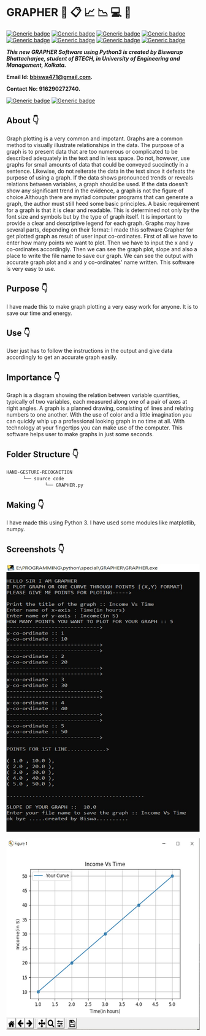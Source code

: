 # GRAPHER :star_struck: :clipboard: :chart_with_upwards_trend: :chart_with_downwards_trend: :computer: :open_file_folder:

[![Generic badge](https://img.shields.io/badge/hand%20-gesture-red)](https://shields.io/) [![Generic badge](https://img.shields.io/badge/advance-Python3-yellowgreen)](https://shields.io/) [![Generic badge](https://img.shields.io/badge/module-numpy-ff69b4)](https://shields.io/) [![Generic badge](https://img.shields.io/badge/module%20-cv2-success)](https://shields.io/) [![Generic badge](https://img.shields.io/badge/computer-vision-blueviolet)](https://shields.io/) [![Generic badge](https://img.shields.io/badge/module-math-critical)](https://shields.io/) [![Generic badge](https://img.shields.io/badge/python-3.6-green)](https://shields.io/) [![Generic badge](https://img.shields.io/badge/pycharm-2019.3.5-blue)](https://shields.io/)
<br>

***This new GRAPHER Software using Python3 is created by Biswarup Bhattacharjee, student of BTECH, in University of Engineering and Management, Kolkata.***

**Email Id: bbiswa471@gmail.com.** 

**Contact No: 916290272740.** 

[![Generic badge](https://img.shields.io/badge/contact%20me-facebook-blue)](https://www.facebook.com/biswarup.bhattacharjee.5811) [![Generic badge](https://img.shields.io/badge/visit%20my%20projects%20-github-brightgreen)](https://github.com/biswa2210)

## About :point_down: 

</div align="justified">

Graph plotting is a very common and impotant. Graphs are a common method to visually illustrate relationships in the data. The purpose of a graph is to present data that are too numerous or complicated to be described adequately in the text and in less space. Do not, however, use graphs for small amounts of data that could be conveyed succinctly in a sentence. Likewise, do not reiterate the data in the text since it defeats the purpose of using a graph. If the data shows pronounced trends or reveals relations between variables, a graph should be used. If the data doesn't show any significant trend in the evidence, a graph is not the figure of choice.Although there are myriad computer programs that can generate a graph, the author must still heed some basic principles. A basic requirement for a graph is that it is clear and readable. This is determined not only by the font size and symbols but by the type of graph itself. It is important to provide a clear and descriptive legend for each graph. Graphs may have several parts, depending on their format: I made this software Grapher for get plotted graph as result of user input co-ordinates. First of all we have to enter how many points we want to plot. Then we have to input the x and y co-ordinates accordingly. Then we can see the graph plot, slope and also a place to write the file name to save our graph. We can see the output with accurate graph plot and x and y co-ordinates' name written. This software is very easy to use. 
</div>

## Purpose :point_down:

I have made this to make graph plotting a very easy work for anyone. It is to save our time and energy. 

## Use :point_down:

User just has to follow the instructions in the output and give data accordingly to get an accurate graph easily.

## Importance :point_down:

</div align="justified">

Graph is a diagram showing the relation between variable quantities, typically of two variables, each measured along one of a pair of axes at right angles. A graph is a planned drawing, consisting of lines and relating numbers to one another. With the use of color and a little imagination you can quickly whip up a professional looking graph in no time at all. With technology at your fingertips you can make use of the computer. This software helps user to make graphs in just some seconds.
</div>

## Folder Structure :point_down:

```bash
HAND-GESTURE-RECOGNITION
      └── source code
              └── GRAPHER.py           
```                       
## Making :point_down:

I have made this using Python 3. I have used some modules like matplotlib, numpy.

## Screenshots :point_down: 

<div align="center">
 
<a href="pics/gr1.jpeg"><img src="pics/gr1.jpeg" width="800" height= "700"></a> 

<a href="pics/gr2.jpeg"><img src="pics/gr2.jpeg" width="800" height= "500"></a>
</div>


